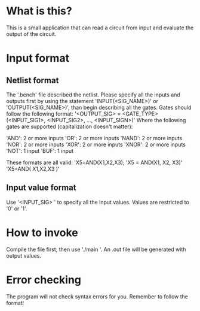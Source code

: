 # What is this?

This is a small application that can read a circuit from input and evaluate the output of the circuit.

# Input format

## Netlist format

The '.bench' file described the netlist. Please specify all the inputs and outputs first by using the statement 'INPUT(<SIG_NAME>)' or 'OUTPUT(<SIG_NAME>)', than begin describing all the gates. Gates should follow the following format:
'<OUTPUT_SIG> = <GATE_TYPE>(<INPUT_SIG1>, <INPUT_SIG2>, ..., <INPUT_SIGN>)'
Where the following gates are supported (capitalization doesn't matter):

'AND': 2 or more inputs
'OR': 2 or more inputs
'NAND': 2 or more inputs
'NOR': 2 or more inputs
'XOR': 2 or more inputs
'XNOR': 2 or more inputs
'NOT': 1 input
'BUF': 1 input

These formats are all valid:
'X5=AND(X1,X2,X3);
'X5 = AND(X1, X2, X3)'
'X5=AND( X1,X2,X3 )'

## Input value format

Use '<INPUT_SIG> <VALUE>' to specify all the input values. Values are restricted to '0' or '1'.

# How to invoke

Compile the file first, then use './main <netlist-file> <input-value-file>'. An .out file will be generated with output values.

# Error checking

The program will not check syntax errors for you. Remember to follow the format!